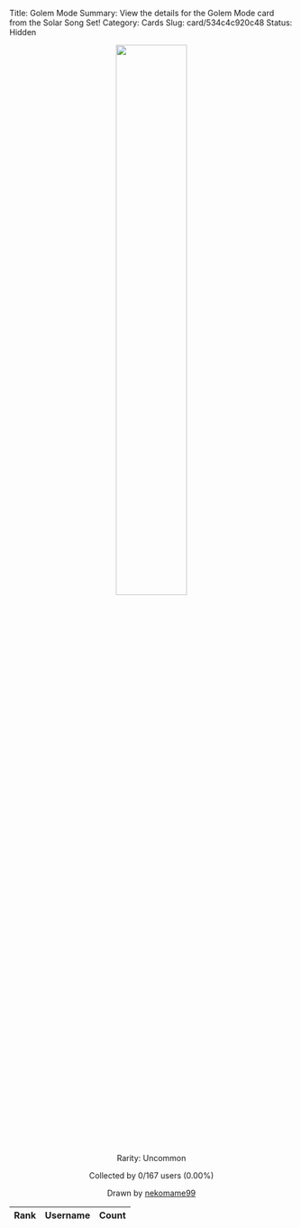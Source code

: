Title: Golem Mode
Summary: View the details for the Golem Mode card from the Solar Song Set!
Category: Cards
Slug: card/534c4c920c48
Status: Hidden

<center><a href='/images/cards/534c4c920c48.png'><img src='/images/cards/534c4c920c48.png' width='50%'></a>

Rarity: Uncommon

Collected by 0/167 users (0.00%)

Drawn by <a href='https://twitter.com/nekomame99'>nekomame99</a></center>

<table class="table">
  <thead>
    <tr>
      <th scope="col">Rank</th>
      <th scope="col">Username</th>
      <th scope="col">Count</th>
    </tr>
  </thead>
  <tbody>
  </tbody>
</table>